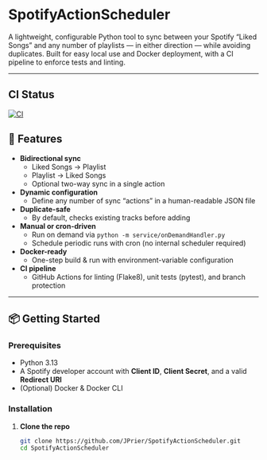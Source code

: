 # SpotifyActionScheduler

A lightweight, configurable Python tool to sync between your Spotify “Liked Songs” and any number of playlists — in either direction — while avoiding duplicates. Built for easy local use and Docker deployment, with a CI pipeline to enforce tests and linting.

---

## CI Status

[![CI](https://github.com/USERNAME/REPOSITORY/actions/workflows/ci.yml/badge.svg?branch=main)](https://github.com/USERNAME/REPOSITORY/actions/workflows/ci.yml)

## 🚀 Features

- **Bidirectional sync**  
  - Liked Songs → Playlist  
  - Playlist → Liked Songs  
  - Optional two-way sync in a single action  
- **Dynamic configuration**  
  - Define any number of sync “actions” in a human-readable JSON file  
- **Duplicate-safe**  
  - By default, checks existing tracks before adding  
- **Manual or cron-driven**  
  - Run on demand via `python -m service/onDemandHandler.py`  
  - Schedule periodic runs with cron (no internal scheduler required)  
- **Docker-ready**  
  - One-step build & run with environment-variable configuration  
- **CI pipeline**  
  - GitHub Actions for linting (Flake8), unit tests (pytest), and branch protection  

---

## 📦 Getting Started

### Prerequisites

- Python 3.13  
- A Spotify developer account with **Client ID**, **Client Secret**, and a valid **Redirect URI**  
- (Optional) Docker & Docker CLI  

### Installation

1. **Clone the repo**  
   ```bash
   git clone https://github.com/JPrier/SpotifyActionScheduler.git
   cd SpotifyActionScheduler
